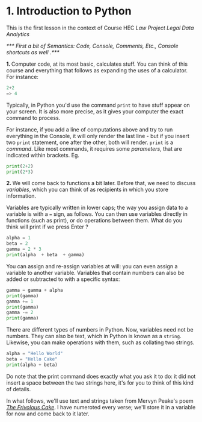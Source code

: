 <h1>1. Introduction to Python</h1>

<p>This is the first lesson in the context of Course HEC <i>Law Project Legal Data Analytics</i></p>

<p><i>*** First a bit of Semantics: Code, Console, Comments, Etc., Console shortcuts as well .***</i></p>

<b>1. </b>Computer code, at its most basic, calculates stuff. You can think of this course and everything that 
follows as expanding the uses of a calculator. For instance:

```python
2+2
=> 4
```

Typically, in Python you'd use the command `print` to have stuff appear on your screen. It is also more precise, as 
it gives your computer the exact command to process. 

For instance, if you add a line of computations above and try to run everything in the Console, it will only render 
the last line - but if you insert two `print` statement, one after the other, both will render.
`print` is a <em>command</em>. Like most commands, it requires some <em>parameters</em>, that are indicated within brackets. Eg.  

```python
print(2+2)
print(2*3)
```

<b>2. </b>We will come back to functions a bit later. Before that, we need to discuss <em>variables</em>, which you can 
think of as recipients in which you store information.

Variables are typically written in lower caps; the way  you assign data to a variable is with a `=` sign, as follows.
You can then use variables directly in functions (such as print), or do operations between them.
What do you think will print if we press Enter ?

```python
alpha = 1
beta = 2
gamma = 2 * 3
print(alpha  + beta  + gamma)
```

You can assign and re-assign variables at will: you can even assign a variable to another variable. Variables that 
contain numbers can also be added or subtracted to with a specific syntax:

```python
gamma = gamma + alpha
print(gamma)
gamma += 1 
print(gamma)
gamma -= 2
print(gamma)
```

There are different types of numbers in Python. Now, variables need not be numbers. They can also be text, which in Python is known as a `string`. Likewise, you can make operations with them, such as collating two strings.

```python
alpha = "Hello World"
beta = "Hello Cake"
print(alpha + beta)
```
Do note that the print command does exactly what you ask it to do: it did not insert a space between the two strings here, it's for you to think of this kind of details.

In what follows, we'll use text and strings taken from Mervyn Peake's poem <a href ="https://gormenghasts.tumblr.com/post/80656474535/the-frivolous-cake-a-freckled-and-frivolous-cake"><i>The Frivolous Cake</i></a>. I have numeroted every verse; we'll store it in a variable for now and come back to it later.
